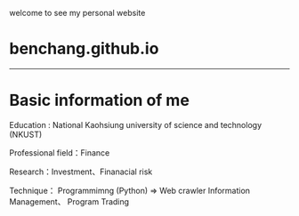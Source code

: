 welcome to see my personal website
# benchang.github.io

------------------------------------------------------------------------------------------------------------------------------------------

# Basic information of me

Education : National Kaohsiung university of science and technology (NKUST)

Professional field：Finance

Research：Investment、Finanacial risk

Technique： Programmimng (Python) => Web crawler Information Management、 Program Trading 


